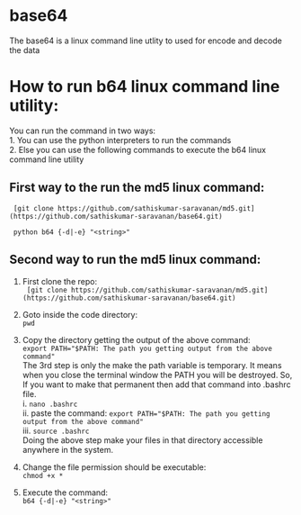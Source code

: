 # base64
The base64 is a linux command line utlity to used for encode and decode the data

# How to run b64 linux command line utility:

  You can run the command in two ways:<br>
    1. You can use the python interpreters to run the commands<br>
    2. Else you can use the following commands to execute the b64 linux command line utility

## First way to the run the md5 linux command:

` [git clone https://github.com/sathiskumar-saravanan/md5.git](https://github.com/sathiskumar-saravanan/base64.git)`

` python b64 {-d|-e} "<string>"`

## Second way to run the md5 linux command:

1. First clone the repo:<br>
  ` [git clone https://github.com/sathiskumar-saravanan/md5.git](https://github.com/sathiskumar-saravanan/base64.git)`

2. Goto inside the code directory:<br>
   `pwd`
   
3. Copy the directory getting the output of the above command:<br>
    `export PATH="$PATH: The path you getting output from the above command"`<br>
   The 3rd step is only the make the path variable is temporary. It means when you close the terminal window the PATH you will be destroyed. So, If you want to make that permanent then add that command into .bashrc file.<br>
   i. `nano .bashrc`<br>
   ii. paste the command: `export PATH="$PATH: The path you getting output from the above command"`<br>
   iii. `source .bashrc`<br>
   Doing the above step make your files in that directory accessible anywhere in the system.

4. Change the file permission should be executable:<br>
   `chmod +x *`
5. Execute the command:<br>
   `b64 {-d|-e} "<string>"`






